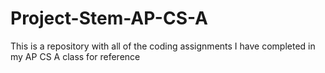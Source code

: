 # Project-Stem-AP-CS-A
This is a repository with all of the coding assignments I have completed in my AP CS A class for reference
